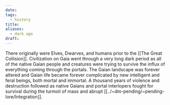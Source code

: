 ```yaml
---
date: 
tags:
  - history
title: 
aliases:
  - dark age
draft:
---
```

 There originally were Elves, Dwarves, and humans prior to the [[The Great Collision]]. Civilization on Gaia went through a very long dark period as all of the native Gaian people and creatures were trying to survive the influx of everything coming through the portals. The Gaian landscape was forever altered and Gaian life became forever complicated by new intelligent and feral beings, both mortal and immortal. A thousand years of violence and destruction followed as native Gaians and portal interlopers fought for survival during the turmoil of mass and abrupt [[../~dm-pending/~pending-lore/Integration]].